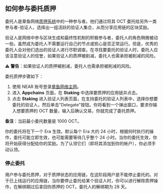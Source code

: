 ## 如何参与委托质押

委托人是章鱼网络[质押系统](../general/octopus-staking.md)中的一种参与者。他们通过将其 OCT 委托给另外一类参与者-验证人，选择出一组活跃的验证人集合，从而分享应用链的区块奖励。

验证人是网络中参与区块生成和最终性机制的积极参与者，委托人的角色稍微被动一些。虽然成为委托人不需要运行自己的节点或担心是否正常运行。但是，优秀的委托人会对他们选出的验证人进行尽职调查。在寻找要委托的验证人时，委托人应该注意验证人的信誉，如果验证人的质押被削减，委托人也需承担被削减的风险。

:warning: **警告**：如果验证人的质押被削减，委托人也需承担被削减的风险。

委托质押步骤如下：

1. 使用 NEAR 账号登录[章鱼网络主网](https://mainnet.oct.network)。
2. 进入 **Appchains** 页面，在 **Staking** 中选择要质押的应用链并点击。
3. 点击 **Staking** 进入验证人列表页面，在支持委托的验证人列表中，选择你想要委托的验证人，然后单击"Delegate"按钮。你将看到一个弹出窗口，要求你输入想要质押的 OCT 数量，输入后确认交易，你就完成了委托质押。

**备注**：当前最小委托数量是 1000 OCT。


你的委托将在下一个 Era 生效。默认每个 Era 大约 24 小时，根据何时执行的操作，委托可能立即生效，也可能需要等待几乎整个 24 小时。当你的委托生效，你将开始获得分配给你的奖励。为了认领它们（即将其添加到你的帐户），你必须手动认领。

### 停止委托

用户参与委托质押，对于质押状态的应用链，在这阶段用户是不能停止委托的。对于已上线运行的应用链，当你要停止委托给某个验证人时，你可以进行解除质押操作，在解绑期过后拿回你质押的 OCT。委托人的解绑期为 28 天。